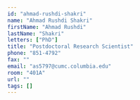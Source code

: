 ```yaml
---
id: "ahmad-rushdi-shakri"
name: "Ahmad Rushdi Shakri"
firstName: "Ahmad Rushdi"
lastName: "Shakri"
letters: ["PhD"]
title: "Postdoctoral Research Scientist"
phone: "851-4792"
fax: ""
email: "as5797@cumc.columbia.edu"
room: "401A"
url: ""
tags: []
---
```

